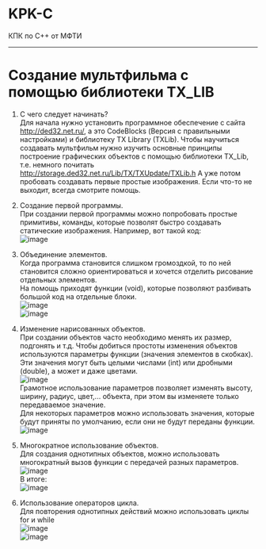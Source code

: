 # KPK-C
КПК по C++ от МФТИ

------------------------------
# Создание мультфильма с помощью библиотеки TX_LIB

1. С чего следует начинать?  
Для начала нужно установить программное обеспечение с сайта http://ded32.net.ru/, а это CodeBlocks (Версия с правильными настройками) и библиотеку TX Library (TXLib).
Чтобы научиться создавать мультфильм нужно изучить основные принципы построение графических объектов с помощью библиотеки TX_Lib, т.е. немного почитать  http://storage.ded32.net.ru/Lib/TX/TXUpdate/TXLib.h
А уже потом пробовать создавать первые простые изображения. Если что-то не выходит, всегда смотрите помощь.

2. Создание первой программы.  
При создании первой программы можно попробовать простые примитивы, команды, которые позволят быстро создавать статические изображения.
Например, вот такой код:  
![image](https://user-images.githubusercontent.com/20418283/114437397-efe97980-9bdf-11eb-87b1-f65bc45d238f.png)

3. Объединение элементов.  
Когда программа становится слишком громоздкой, то по ней становится сложно ориентироваться и хочется отделить рисование отдельных элементов.  
На помощь приходят функции (void), которые позволяют разбивать большой код на отдельные блоки.  
![image](https://user-images.githubusercontent.com/20418283/114438426-32f81c80-9be1-11eb-828a-11b3091d82ea.png)  
![image](https://user-images.githubusercontent.com/20418283/114438637-75b9f480-9be1-11eb-8093-38907114f313.png)


4. Изменение нарисованных объектов.  
При создании объектов часто необходимо менять их размер, подгонять и т.д.  Чтобы добиться простоты изменения объектов используются параметры функции (значения элементов в скобках). Эти значения могут быть целыми числами (int) или дробными (double), а может и даже цветами.  
![image](https://user-images.githubusercontent.com/20418283/114439277-3dff7c80-9be2-11eb-930e-3e87a4aa2c7c.png)  
Грамотное использование параметров позволяет изменять высоту, ширину, радиус, цвет,... объекта, при этом вы изменяете только передаваемое значение.  
Для некоторых параметров можно использовать значения, которые будут приняты по умолчанию, если они не будут переданы функции.  
![image](https://user-images.githubusercontent.com/20418283/114440728-ea8e2e00-9be3-11eb-9944-97561e647558.png)

5. Многократное использование объектов.  
Для создания однотипных объектов, можно использовать многократный вызов функции с передачей разных параметров.  
![image](https://user-images.githubusercontent.com/20418283/114440856-14dfeb80-9be4-11eb-939b-f8838fa8e11e.png)  
В итоге:  
![image](https://user-images.githubusercontent.com/20418283/114440981-41940300-9be4-11eb-8013-bda6c32e46dd.png)

6. Использование операторов цикла.  
Для повторения однотипных действий можно использовать циклы for и while  
![image](https://user-images.githubusercontent.com/20418283/114441434-d39c0b80-9be4-11eb-8c84-955aa73b8cbe.png)  
![image](https://user-images.githubusercontent.com/20418283/114441614-08a85e00-9be5-11eb-8e31-c45bb8376fbf.png)






